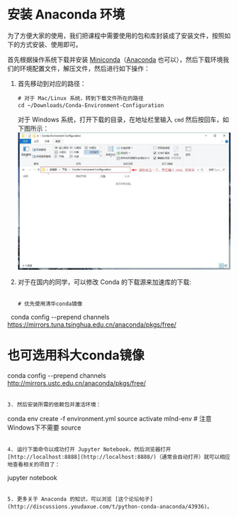 # 安装 Anaconda 环境

为了方便大家的使用，我们把课程中需要使用的包和库封装成了安装文件，按照如下的方式安装、使用即可。

首先根据操作系统下载并安装 [Miniconda](https://conda.io/miniconda.html)（[Anaconda](https://docs.continuum.io/anaconda/install/) 也可以），然后下载环境我们的环境配置文件，解压文件，然后进行如下操作：

1. 首先移动到对应的路径：

   ```
   # 对于 Mac/Linux 系统，转到下载文件所在的路径
   cd ~/Downloads/Conda-Environment-Configuration 
   ```

   对于 Windows 系统，打开下载的目录，在地址栏里输入 `cmd` 然后按回车，如下图所示：
   ![windows configuration](windows%20configuration.jpg)

2. 对于在国内的同学，可以修改 Conda 的下载源来加速库的下载:

   ```
   
   # 优先使用清华conda镜像
   conda config --prepend channels https://mirrors.tuna.tsinghua.edu.cn/anaconda/pkgs/free/
   # 也可选用科大conda镜像
   conda config --prepend channels http://mirrors.ustc.edu.cn/anaconda/pkgs/free/
   
   ```

3. 然后安装所需的依赖包并激活环境：

   ```
   conda env create -f environment.yml
   source activate mlnd-env # 注意Windows下不需要 source
   ```

4. 运行下面命令以成功打开 Jupyter Notebook，然后浏览器打开 [http://localhost:8888](http://localhost:8888/)（通常会自动打开）就可以相应地查看相关的项目了：

   ```
   jupyter notebook
   ```

5. 更多关于 Anaconda 的知识，可以浏览 [这个论坛帖子](http://discussions.youdaxue.com/t/python-conda-anaconda/43936)。



